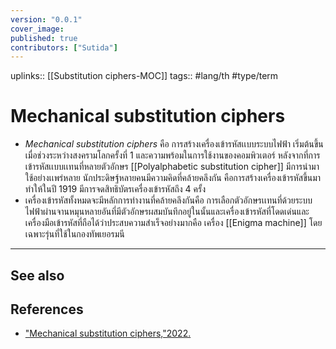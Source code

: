 ```yaml
---
version: "0.0.1"
cover_image:
published: true
contributors: ["Sutida"]
---
```

uplinks:: [[Substitution ciphers-MOC]]
tags:: #lang/th #type/term 

# Mechanical substitution ciphers
- *Mechanical substitution ciphers* คือ การสร้างเครื่องเข้ารหัสเเบบระบบไฟฟ้า เริ่มต้นขึ้นเมื่อช่วงระหว่างสงครามโลกครั้งที่ 1 และความพร้อมในการใช้งานของคอมพิวเตอร์ หลังจากที่การเข้ารหัสเเบบเเทนที่หลายตัวอักษร [[Polyalphabetic substitution cipher]] มีการนำมาใช้อย่างเเพร่หลาย นักประดิษฐ์หลายคนมีความคิดที่คล้ายคลึงกัน คือการสร้างเครื่องเข้ารหัสขึ้นมา ทำให้ในปี 1919 มีการจดสิทธิบัตรเครื่องเข้ารหัสถึง 4 ครั้ง
- เครื่องเข้ารหัสทั้งหมดจะมีหลักการทำงานที่คล้ายคลึงกันคือ การเลือกตัวอักษรเเทนที่ด้วยระบบไฟฟ้าผ่านจานหมุนหลายอันที่มีตัวอักษรผสมบันทึกอยู่ในนั้นและเครื่องเข้ารหัสที่โดดเด่นและเครื่องมือเข้ารหัสที่ถือได้ว่าประสบความสำเร็จอย่างมากคือ เครื่อง [[Enigma machine]] โดยเฉพาะรุ่นที่ใช้ในกองทัพเยอรมนี

---
## See also
## References
- ["Mechanical substitution ciphers,"2022.](https://en.wikipedia.org/wiki/Substitution_cipher#Mechanical_substitution_ciphers)

